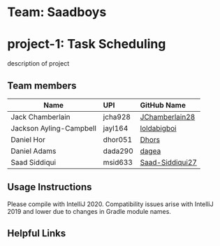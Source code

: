 # Team: Saadboys   
# project-1: Task Scheduling
description of project
## Team members
| Name                        | UPI           | GitHub Name                                   |
| ----------------------------|:--------------| :---------------------------------------------|
| Jack Chamberlain            | jcha928       | [JChamberlain28](http://github.com/JChamberlain28)  |
| Jackson Ayling-Campbell     | jayl164       | [loldabigboi](http://github.com/loldabigboi) |
| Daniel Hor                  | dhor051       | [Dhors](http://github.com/Dhors)   |
| Daniel Adams                | dada290       | [dagea](http://github.com/dagea)   |
| Saad Siddiqui               | msid633       | [Saad-Siddiqui27](http://github.com/Saad-Siddiqui27) |
## Usage Instructions
Please compile with IntelliJ 2020. Compatibility issues arise with IntelliJ 2019 and lower due to changes in Gradle module names.

## Helpful Links
